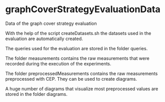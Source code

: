 # graphCoverStrategyEvaluationData
Data of the graph cover strategy evaluation

With the help of the script createDatasets.sh the datasets used in the evaluation are automatically created.

The queries used for the evaluation are stored in the folder queries.

The folder measurements contains the raw measurements that were recorded during the execution of the experiments.

The folder preprocessedMeasurements contains the raw measurements preprocessed with CEP. They can be used to create diagrams.

A huge number of diagrams that visualize most preprocessed values are stored in the folder diagrams.